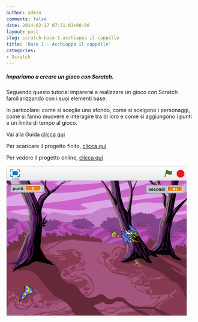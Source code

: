 ```yaml
---
author: admin
comments: false
date: 2014-02-27 07:51:03+00:00
layout: post
slug: scratch-base-1-acchiappa-il-cappello
title: 'Base 1 - Acchiappa il cappello'
categories:
- Scratch
---
```


##### Impariamo a creare un gioco con Scratch.

Seguendo questo tutorial imparerai a realizzare un gioco con Scratch familiarizzando con i suoi elementi base.

In particolare: come si sceglie uno sfondo, come si scelgono i personaggi, come si fanno muovere e interagire tra di loro e come si aggiungono i punti e un limite di tempo al gioco.

Vai alla Guida <a href="https://drive.google.com/file/d/0B2acWmxEoKDkUk42N0d0UEV1ZFk/edit?usp=sharing" target="new">clicca qui</a>

Per scaricare il progetto finito, <a href="https://drive.google.com/file/d/0B2acWmxEoKDkN1RoSUEwcWJZWkk/edit?usp=sharing" target="new">clicca qui</a>

Per vedere il progetto online, <a href="//scratch.mit.edu/projects/17937468/" target="new">clicca qui</a>

[![SC_PB_S1 acchiappa il cappello](/assets/uploads/2014/02/SC_PB_S1-acchiappa-il-cappello.png)](/assets/uploads/2014/02/SC_PB_S1-acchiappa-il-cappello.png)
